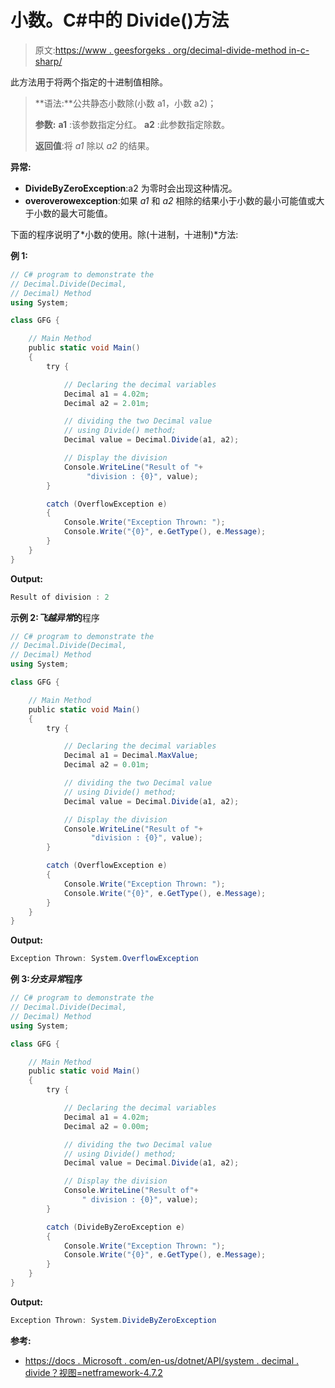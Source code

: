 # 小数。C#中的 Divide()方法

> 原文:[https://www . geesforgeks . org/decimal-divide-method in-c-sharp/](https://www.geeksforgeeks.org/decimal-divide-method-in-c-sharp/)

此方法用于将两个指定的十进制值相除。

> **语法:**公共静态小数除(小数 a1，小数 a2)；
> 
> **参数:**
> **a1** :该参数指定分红。
> **a2** :此参数指定除数。
> 
> **返回值**:将 *a1* 除以 *a2* 的结果。

**异常:**

*   **DivideByZeroException**:a2 为零时会出现这种情况。
*   **overoverowexception**:如果 *a1* 和 *a2* 相除的结果小于小数的最小可能值或大于小数的最大可能值。

下面的程序说明了*小数的使用。除(十进制，十进制)*方法:

**例 1:**

```cs
// C# program to demonstrate the
// Decimal.Divide(Decimal,
// Decimal) Method
using System;

class GFG {

    // Main Method
    public static void Main()
    {
        try {

            // Declaring the decimal variables
            Decimal a1 = 4.02m;
            Decimal a2 = 2.01m;

            // dividing the two Decimal value
            // using Divide() method;
            Decimal value = Decimal.Divide(a1, a2);

            // Display the division
            Console.WriteLine("Result of "+
                 "division : {0}", value);
        }

        catch (OverflowException e) 
        {
            Console.Write("Exception Thrown: ");
            Console.Write("{0}", e.GetType(), e.Message);
        }
    }
}
```

**Output:**

```cs
Result of division : 2

```

**示例 2:*飞越异常*的**程序

```cs
// C# program to demonstrate the
// Decimal.Divide(Decimal, 
// Decimal) Method
using System;

class GFG {

    // Main Method
    public static void Main()
    {
        try {

            // Declaring the decimal variables
            Decimal a1 = Decimal.MaxValue;
            Decimal a2 = 0.01m;

            // dividing the two Decimal value
            // using Divide() method;
            Decimal value = Decimal.Divide(a1, a2);

            // Display the division
            Console.WriteLine("Result of "+
                  "division : {0}", value);
        }

        catch (OverflowException e) 
        {
            Console.Write("Exception Thrown: ");
            Console.Write("{0}", e.GetType(), e.Message);
        }
    }
}
```

**Output:**

```cs
Exception Thrown: System.OverflowException

```

**例 3:*分支异常*程序**

```cs
// C# program to demonstrate the
// Decimal.Divide(Decimal,
// Decimal) Method
using System;

class GFG {

    // Main Method
    public static void Main()
    {
        try {

            // Declaring the decimal variables
            Decimal a1 = 4.02m;
            Decimal a2 = 0.00m;

            // dividing the two Decimal value
            // using Divide() method;
            Decimal value = Decimal.Divide(a1, a2);

            // Display the division
            Console.WriteLine("Result of"+
                " division : {0}", value);
        }

        catch (DivideByZeroException e)
        {
            Console.Write("Exception Thrown: ");
            Console.Write("{0}", e.GetType(), e.Message);
        }
    }
}
```

**Output:**

```cs
Exception Thrown: System.DivideByZeroException

```

**参考:**

*   [https://docs . Microsoft . com/en-us/dotnet/API/system . decimal . divide？视图=netframework-4.7.2](https://docs.microsoft.com/en-us/dotnet/api/system.decimal.divide?view=netframework-4.7.2)